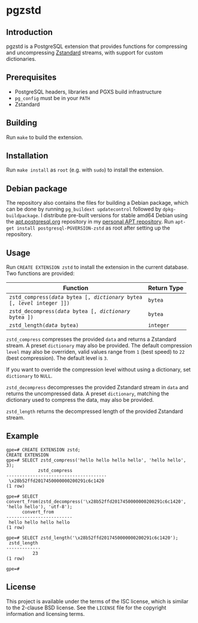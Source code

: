 # pgzstd

## Introduction

pgzstd is a PostgreSQL extension that provides functions for compressing and
uncompressing [Zstandard][zstd] streams, with support for custom dictionaries.

## Prerequisites

* PostgreSQL headers, libraries and PGXS build infrastructure
* `pg_config` must be in your `PATH`
* Zstandard

## Building

Run `make` to build the extension.

## Installation

Run `make install` as `root` (e.g. with `sudo`) to install the extension.

## Debian package

The repository also contains the files for building a Debian package, which can
be done by running `pg_buildext updatecontrol` followed by `dpkg-buildpackage`.
I distribute pre-built versions for stable amd64 Debian using the
[apt.postgresql.org][pgapt] repository in my [personal APT repository][apt]. Run
`apt-get install postgresql-PGVERSION-zstd` as root after setting up the
repository.

## Usage

Run `CREATE EXTENSION zstd` to install the extension in the current database.
Two functions are provided:

| Function                                                                                | Return Type |
|-----------------------------------------------------------------------------------------|-------------|
| <code>zstd\_compress(*data* bytea [, *dictionary* bytea [, *level* integer ]])</code>   | `bytea`     |
| <code>zstd\_decompress(*data* bytea [, *dictionary* bytea ])</code>                     | `bytea`     |
| <code>zstd\_length(*data* bytea)</code>                                                 | `integer`   |

`zstd_compress` compresses the provided `data` and returns a Zstandard stream. A
preset `dictionary` may also be provided. The default compression `level` may
also be overriden, valid values range from `1` (best speed) to `22` (best
compression). The default level is `3`.

If you want to override the compression level without using a dictionary, set
`dictionary` to `NULL`.

`zstd_decompress` decompresses the provided Zstandard stream in `data` and
returns the uncompressed data. A preset `dictionary`, matching the dictionary
used to compress the data, may also be provided.

`zstd_length` returns the decompressed length of the provided Zstandard stream.

## Example

    gpe=# CREATE EXTENSION zstd;
    CREATE EXTENSION
	gpe=# SELECT zstd_compress('hello hello hello hello', 'hello hello', 3);
				zstd_compress
	--------------------------------------
	 \x28b52ffd2017450000000200291c6c1420
	(1 row)

	gpe=# SELECT convert_from(zstd_decompress('\x28b52ffd2017450000000200291c6c1420', 'hello hello'), 'utf-8');
		  convert_from
	-------------------------
	 hello hello hello hello
	(1 row)

	gpe=# SELECT zstd_length('\x28b52ffd2017450000000200291c6c1420');
	 zstd_length
	-------------
			  23
	(1 row)

	gpe=#

## License

This project is available under the terms of the ISC license, which is similar
to the 2-clause BSD license. See the `LICENSE` file for the copyright
information and licensing terms.

[zstd]: http://www.zstd.net/
[pgapt]: https://wiki.postgresql.org/wiki/Apt
[apt]: https://www.grahamedgecombe.com/apt-repository
